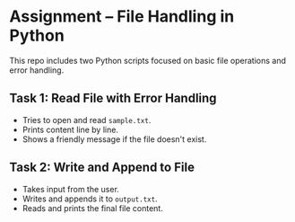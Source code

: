 # Assignment – File Handling in Python

This repo includes two Python scripts focused on basic file operations and error handling.

## Task 1: Read File with Error Handling
- Tries to open and read `sample.txt`.
- Prints content line by line.
- Shows a friendly message if the file doesn't exist.

## Task 2: Write and Append to File
- Takes input from the user.
- Writes and appends it to `output.txt`.
- Reads and prints the final file content.
